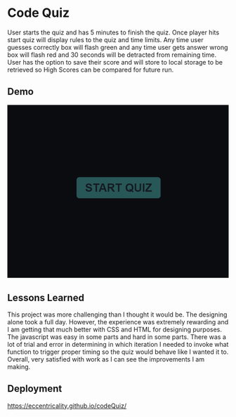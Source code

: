 
# Code Quiz

User starts the quiz and has 5 minutes to finish the quiz. Once player hits start quiz will display rules to the quiz and time limits. Any time user guesses correctly box will flash green and any time user gets answer wrong box will flash red and 30 seconds will be detracted from remaining time. User has the option to save their score and will store to local storage to be retrieved so High Scores can be compared for future run.


## Demo

![ Alt text](./demo.gif)
## Lessons Learned

This project was more challenging than I thought it would be. The designing alone took a full day. However, the experience was extremely rewarding and I am getting that much better with CSS and HTML for designing purposes. The javascript was easy in some parts and hard in some parts. There was a lot of trial and error in determining in which iteration I needed to invoke what function to trigger proper timing so the quiz would behave like I wanted it to. Overall, very satisfied with work as I can see the improvements I am making.
  
## Deployment

https://eccentricality.github.io/codeQuiz/

  